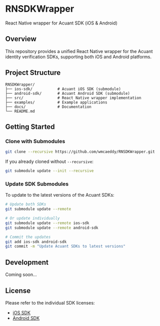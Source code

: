 # RNSDKWrapper

React Native wrapper for Acuant SDK (iOS & Android)

## Overview

This repository provides a unified React Native wrapper for the Acuant identity verification SDKs, supporting both iOS and Android platforms.

## Project Structure

```
RNSDKWrapper/
├── ios-sdk/           # Acuant iOS SDK (submodule)
├── android-sdk/       # Acuant Android SDK (submodule)
├── src/               # React Native wrapper implementation
├── examples/          # Example applications
├── docs/              # Documentation
└── README.md
```

## Getting Started

### Clone with Submodules

```bash
git clone --recursive https://github.com/wmcaeddy/RNSDKWrapper.git
```

If you already cloned without `--recursive`:

```bash
git submodule update --init --recursive
```

### Update SDK Submodules

To update to the latest versions of the Acuant SDKs:

```bash
# Update both SDKs
git submodule update --remote

# Or update individually
git submodule update --remote ios-sdk
git submodule update --remote android-sdk

# Commit the updates
git add ios-sdk android-sdk
git commit -m "Update Acuant SDKs to latest versions"
```

## Development

Coming soon...

## License

Please refer to the individual SDK licenses:
- [iOS SDK](./ios-sdk)
- [Android SDK](./android-sdk)
